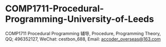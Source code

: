 # COMP1711-Procedural-Programming-University-of-Leeds
COMP1711 Procedural Programming 辅导, Procedure, Programming Theory, QQ; 496352127, WeChat: cestbon_688, Email: accoder_overseas@163.com
